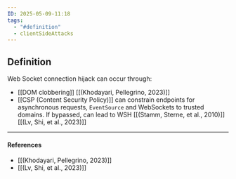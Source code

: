 ```yaml
---
ID: 2025-05-09-11:18
tags:
  - "#definition"
  - clientSideAttacks
---
```

## Definition

Web Socket connection hijack can occur through:
- [[DOM clobbering]]  [[(Khodayari, Pellegrino, 2023)]]
- [[CSP (Content Security Policy)]] can constrain endpoints for asynchronous requests, `EventSource` and WebSockets to trusted domains. If bypassed, can lead to WSH [[(Stamm, Sterne, et al., 2010)]] [[(Lv, Shi, et al., 2023)]]

---
#### References
-  [[(Khodayari, Pellegrino, 2023)]]
- [[(Lv, Shi, et al., 2023)]]
